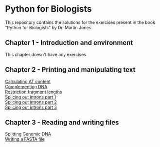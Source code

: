 # Python for Biologists

This repository contains the solutions for the exercises present in the book "Python for Biologists" by Dr. Martin Jones

## Chapter 1 - Introduction and environment
This chapter doesn't have any exercises

## Chapter 2 - Printing and manipulating text
[Calculating AT content](https://github.com/giuseppedebiase/python-for-biologists/blob/main/2.1_Calculating_AT_content.py)  
[Complementing DNA](https://github.com/giuseppedebiase/python-for-biologists/blob/main/2.2_Complementing_DNA.py)  
[Restriction fragment lengths](https://github.com/giuseppedebiase/python-for-biologists/blob/main/2.3_Restriction_fragment_lengths.py)  
[Splicing out introns part 1](https://github.com/giuseppedebiase/python-for-biologists/blob/main/2.4_Splicing_out_introns_1.py)  
[Splicing out introns part 2](https://github.com/giuseppedebiase/python-for-biologists/blob/main/2.5_Splicing_out_introns_2.py)  
[Splicing out introns part 3](https://github.com/giuseppedebiase/python-for-biologists/blob/main/2.6_Splicing_out_introns_3.py)  

## Chapter 3 - Reading and writing files
[Splitting Genomic DNA](https://github.com/giuseppedebiase/python-for-biologists/tree/main/3.1_Splitting_genomic_DNA)  
[Writing a FASTA file](https://github.com/giuseppedebiase/python-for-biologists/blob/main/3.2_Writing_a_FASTA_file.py)
